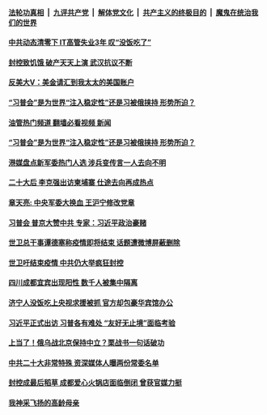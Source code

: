 ####  [法轮功真相](../../../../basic/blob/master/README.md?t=09162131) &nbsp;|&nbsp; [九评共产党](../../../../9ping.md/blob/master/README.md?t=09162131) &nbsp;|&nbsp; [解体党文化](../../../../jtdwh.md/blob/master/README.md?t=09162131)  &nbsp;|&nbsp; [共产主义的终极目的](../../../../gczydzjmd.md/blob/master/README.md?t=09162131) &nbsp;|&nbsp; [魔鬼在统治我们的世界](../../../../mgztzwmdsj.md/blob/master/README.md?t=09162131) 

#### [中共动态清零下 IT高管失业3年 叹“没饭吃了”](../pages/soh5/654575.md?t=09162131) 
#### [封控致饥饿 破产天天上演 武汉抗议不断](../pages/soh5/654527.md?t=09162131) 
#### [反美大V：美金请汇到我太太的美国账户 ](../pages/soh5/654497.md?t=09162131) 
#### [“习普会”是为世界“注入稳定性”还是习被俄挟持 形势所迫？](../pages/soh5/654395.md?t=09162131) 
#### [油管热门频道 翻墙必看视频 新闻](http://45.76.130.85:81/youtube.html?09162131)
#### [“习普会”是为世界“注入稳定性”还是习被俄挟持 形势所迫？](../pages/soh5/654395.md?t=09162131) 
#### [港媒盘点新军委热门人选  涉兵变传言一人去向不明](../pages/soh5/654380.md?t=09162131) 
#### [二十大后 李克强出访柬埔寨  仕途去向再成热点](../pages/soh5/654338.md?t=09162131) 
#### [章天亮: 中央军委大换血 王沪宁修改党章](../pages/soh5/654332.md?t=09162131) 
#### [习普会 普京大赞中共 专家：习近平政治豪赌](../pages/soh5/654314.md?t=09162131) 
#### [世卫总干事谭德塞称疫情即将结束 话题遭微博屏蔽删除](../pages/soh5/654311.md?t=09162131) 
#### [世卫吁结束疫情 中共仍大举疯狂封控](../pages/soh5/654272.md?t=09162131) 
#### [四川成都宜宾出现阳性 数千人被集中隔离 ](../pages/soh5/654191.md?t=09162131) 
#### [济宁人没饭吃上央视求援被抓 官方却包豪华宾馆办公](../pages/soh5/654161.md?t=09162131) 
#### [习近平正式出访 习普各有难处 “友好无止境”面临考验](../pages/soh5/654050.md?t=09162131) 
#### [上当了！俄乌战北京保持中立？栗战书一句话破功](../pages/soh5/654032.md?t=09162131) 
#### [中共二十大非常特殊 资深媒体人曝两份常委名单](../pages/soh5/653930.md?t=09162131) 
#### [封控成最后稻草 成都爱心火锅店面临倒闭 曾获官媒力挺](../pages/soh5/654017.md?t=09162131) 
#### [我神采飞扬的高龄母亲](../pages/soh5/654014.md?t=09162131) 
<img src='http://gfw-breaker.win/goodnews/indexes/soh5.md' width='0px' height='0px'/>
